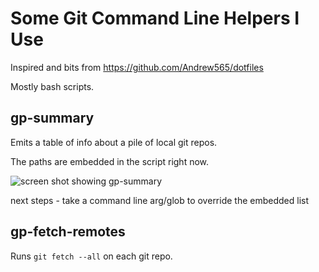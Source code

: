 
# Some Git Command Line Helpers I Use

Inspired and bits from https://github.com/Andrew565/dotfiles

Mostly bash scripts.

## gp-summary

Emits a table of info about a pile of local git repos.

The paths are embedded in the script right now.

![screen shot showing gp-summary](https://raw.githubusercontent.com/reedwade/my-git-helpers/master/gp-summary.png)

next steps - take a command line arg/glob to override the embedded list

## gp-fetch-remotes

Runs `git fetch --all` on each git repo.
